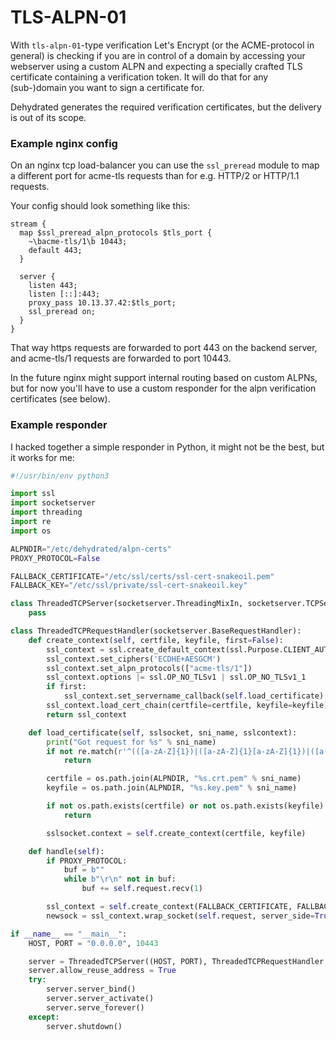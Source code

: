 # TLS-ALPN-01

With `tls-alpn-01`-type verification Let's Encrypt (or the ACME-protocol in general) is checking if you are in control of a domain by accessing
your webserver using a custom ALPN and expecting a specially crafted TLS certificate containing a verification token.
It will do that for any (sub-)domain you want to sign a certificate for.

Dehydrated generates the required verification certificates, but the delivery is out of its scope.

### Example nginx config

On an nginx tcp load-balancer you can use the `ssl_preread` module to map a different port for acme-tls
requests than for e.g. HTTP/2 or HTTP/1.1 requests.

Your config should look something like this:

```nginx
stream {
  map $ssl_preread_alpn_protocols $tls_port {
    ~\bacme-tls/1\b 10443;
    default 443;
  }

  server {
    listen 443;
    listen [::]:443;
    proxy_pass 10.13.37.42:$tls_port;
    ssl_preread on;
  }
}
```

That way https requests are forwarded to port 443 on the backend server, and acme-tls/1 requests are
forwarded to port 10443.

In the future nginx might support internal routing based on custom ALPNs, but for now you'll have to
use a custom responder for the alpn verification certificates (see below).

### Example responder

I hacked together a simple responder in Python, it might not be the best, but it works for me:

```python
#!/usr/bin/env python3

import ssl
import socketserver
import threading
import re
import os

ALPNDIR="/etc/dehydrated/alpn-certs"
PROXY_PROTOCOL=False

FALLBACK_CERTIFICATE="/etc/ssl/certs/ssl-cert-snakeoil.pem"
FALLBACK_KEY="/etc/ssl/private/ssl-cert-snakeoil.key"

class ThreadedTCPServer(socketserver.ThreadingMixIn, socketserver.TCPServer):
    pass

class ThreadedTCPRequestHandler(socketserver.BaseRequestHandler):
    def create_context(self, certfile, keyfile, first=False):
        ssl_context = ssl.create_default_context(ssl.Purpose.CLIENT_AUTH)
        ssl_context.set_ciphers('ECDHE+AESGCM')
        ssl_context.set_alpn_protocols(["acme-tls/1"])
        ssl_context.options |= ssl.OP_NO_TLSv1 | ssl.OP_NO_TLSv1_1
        if first:
            ssl_context.set_servername_callback(self.load_certificate)
        ssl_context.load_cert_chain(certfile=certfile, keyfile=keyfile)
        return ssl_context

    def load_certificate(self, sslsocket, sni_name, sslcontext):
        print("Got request for %s" % sni_name)
        if not re.match(r'^(([a-zA-Z]{1})|([a-zA-Z]{1}[a-zA-Z]{1})|([a-zA-Z]{1}[0-9]{1})|([0-9]{1}[a-zA-Z]{1})|([a-zA-Z0-9][-_.a-zA-Z0-9]{0,61}[a-zA-Z0-9]))\.([a-zA-Z]{2,13}|[a-zA-Z0-9-]{2,30}.[a-zA-Z]{2,3})$', sni_name):
            return

        certfile = os.path.join(ALPNDIR, "%s.crt.pem" % sni_name)
        keyfile = os.path.join(ALPNDIR, "%s.key.pem" % sni_name)

        if not os.path.exists(certfile) or not os.path.exists(keyfile):
            return

        sslsocket.context = self.create_context(certfile, keyfile)

    def handle(self):
        if PROXY_PROTOCOL:
            buf = b""
            while b"\r\n" not in buf:
                buf += self.request.recv(1)

        ssl_context = self.create_context(FALLBACK_CERTIFICATE, FALLBACK_KEY, True)
        newsock = ssl_context.wrap_socket(self.request, server_side=True)

if __name__ == "__main__":
    HOST, PORT = "0.0.0.0", 10443

    server = ThreadedTCPServer((HOST, PORT), ThreadedTCPRequestHandler, bind_and_activate=False)
    server.allow_reuse_address = True
    try:
        server.server_bind()
        server.server_activate()
        server.serve_forever()
    except:
        server.shutdown()
```
